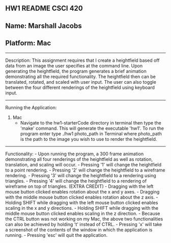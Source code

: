 HW1 README CSCI 420
-----------------------------------------------------------------------
Name: Marshall Jacobs
-----------------------------------------------------------------------
Platform: Mac
-----------------------------------------------------------------------



-----------------------------------------------------------------------
Description: 
This assignment requires that I create a heightfield based off data from an image the user specifies at the command line. Upon generating the heightfield, the program generates a brief animation demonstrating all the required functionality. The heightfield then can be translated, rotated, and scaled with user input. The user can also toggle between the four different renderings of the heightfield using keyboard input.


-----------------------------------------------------------------------
Running the Application:
1. Mac
	- Navigate to the hw1-starterCode directory in terminal then type the 'make' command. This will generate the executable 'hw1'. To run the program enter type ./hw1 photo_path in Terminal where photo_path is the path to the image you wish to use to render the heightfield.


------------------------------------------------------------------------
Functionality:
	- Upon running the program, a 300 frame animation demonstrating all four renderings of the heightfield as well as rotation, translation, and scaling will occur.
	- Pressing '1' will change the heightfield to a point rendering.
	- Pressing '2' will change the heightfield to a wireframe rendering.
	- Pressing '3' will change the heightfield to a rendering using triangles.
	- Pressing '4' will change the heightfield to a rendering of wireframe on top of triangles. (EXTRA CREDIT)
	- Dragging with the left mouse button clicked enables rotation about the x and y axes. 
	- Dragging with the middle mouse button clicked enables rotation about the z axis.
	- Holding SHIFT while dragging with the left mouse button clicked enables scaling in the x and y directions.
	- Holding SHIFT while dragging with the middle mouse button clicked enables scaling in the z direction.
	- Because the CTRL button was not working on my Mac, the above two functionalities can also be achieved by holding 't' instead of CTRL.
	- Pressing 'x' will take a screenshot of the contents of the window in which the application is running. 
	- Pressing 'esc' will quit the application.